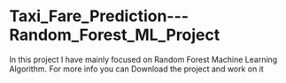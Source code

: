 # Taxi_Fare_Prediction---Random_Forest_ML_Project
In this project I have mainly focused on Random Forest Machine Learning Algorithm. For more info you can Download the project and work on it
